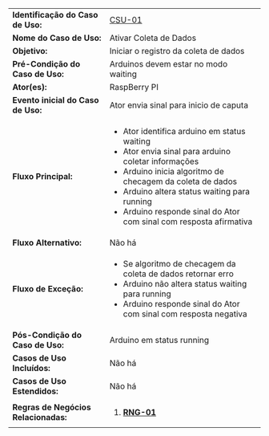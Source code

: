 |   	|	    |
|---	|---	|
|**Identificação do Caso de Uso:**|[CSU-01](https://github.com/avandrevitor/hidroino/blob/master/project/artifacts/table_use_of_cases.md)|
|**Nome do Caso de Uso:**|Ativar Coleta de Dados|
|**Objetivo:**|Iniciar o registro da coleta de dados|
|**Pré-Condição do Caso de Uso:**|Arduinos devem estar no modo waiting|
|**Ator(es):**|RaspBerry PI|
|**Evento inicial do Caso de Uso:**|Ator envia sinal para inicio de caputa|
|**Fluxo Principal:**|<ul><li> Ator identifica arduino em status waiting</li><li> Ator envia sinal para arduino coletar informações</li><li> Arduino inicia algoritmo de checagem da coleta de dados</li><li> Arduino altera status waiting para running</li><li> Arduino responde sinal do Ator com sinal com resposta afirmativa</li></ul>| 
|**Fluxo Alternativo:**|Não há|
|**Fluxo de Exceção:**|<ul><li> Se algoritmo de checagem da coleta de dados retornar erro</li><li> Arduino não altera status waiting para running</li><li> Arduino responde sinal do Ator com sinal com resposta negativa</li></ul>|
|**Pós-Condição do Caso de Uso:**|Arduino em status running|
|**Casos de Uso Incluídos:**|Não há|
|**Casos de Uso Estendidos:**|Não há|
|**Regras de Negócios Relacionadas:**|<ol><li>[**RNG-01**](https://github.com/avandrevitor/hidroino/blob/master/project/artifacts/table_of_business_rules.md)</li></ol>|
